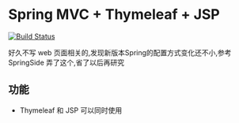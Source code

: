 # Spring MVC + Thymeleaf + JSP 

[![Build Status](https://travis-ci.org/lanhuai/spring-webapp.svg)](https://travis-ci.org/lanhuai/spring-webapp)

好久不写 web 页面相关的,发现新版本Spring的配置方式变化还不小,参考 SpringSide 弄了这个,省了以后再研究  
  
## 功能

  * Thymeleaf 和 JSP 可以同时使用